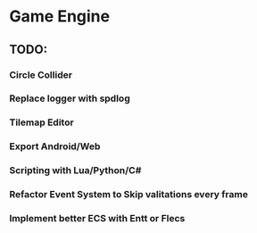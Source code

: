 # Game Engine

## TODO:
### Circle Collider
### Replace logger with spdlog
### Tilemap Editor
### Export Android/Web
### Scripting with Lua/Python/C#
### Refactor Event System to Skip valitations every frame
### Implement better ECS with Entt or Flecs